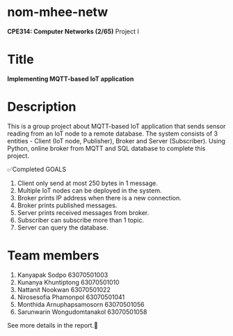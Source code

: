 # nom-mhee-netw
**CPE314: Computer Networks (2/65)**
Project I

# Title
**Implementing MQTT-based IoT application**

# Description
  This is a group project about MQTT-based IoT application that sends sensor reading from an IoT node to a remote database. The system consists of 3 entities - Client (IoT node, Publisher), Broker and Server (Subscriber). Using Python, online broker from MQTT and SQL database to complete this project.
  
✅Completed GOALS
1. Client only send at most 250 bytes in 1 message.
2. Multiple IoT nodes can be deployed in the system.
3. Broker prints IP address when there is a new connection.
4. Broker prints published messages.
5. Server prints received messages from broker.
6. Subscriber can subscribe more than 1 topic.
7. Server can query the database.

# Team members
1. Kanyapak     Sodpo               63070501003
2. Kunanya      Khuntiptong         63070501010
3. Nattanit     Nookwan             63070501022
4. Nirosesofia  Phamonpol           63070501041
5. Monthida     Arnuphapsamosorn    63070501056
6. Sarunwarin   Wongudomtanakol     63070501058
  
See more details in the report.💖
